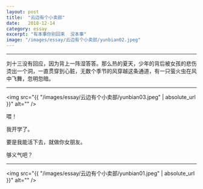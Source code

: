 ```yaml
---
layout: post
title:  "云边有个小卖部"
date:   2018-12-14
category: essay
excerpt: "有本事你别回来  没本事"
image: "/images/essay/云边有个小卖部/yunbian02.jpeg"
---
```


---

刘十三没有回应，因为背上一阵湿答答。那么热的夏天，少年的背后被女孩的悲伤烫出一个洞，一直贯穿到心脏，无数个季节的风穿越这条通道，有一只萤火虫在风中飞舞，忽明忽暗。

---

<span class="image fit"><img src="{{ "/images/essay/云边有个小卖部/yunbian03.jpeg" | absolute_url }}" alt="" /></span>

喂！

我开学了。

要是我能活下去，就做你女朋友。

够义气吧？

---

<span class="image fit"><img src="{{ "/images/essay/云边有个小卖部/yunbian01.jpeg" | absolute_url }}" alt="" /></span>
